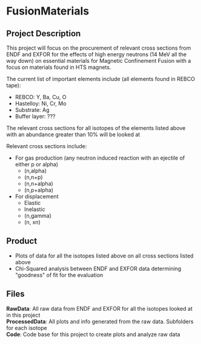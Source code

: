 # FusionMaterials

## Project Description
This project will focus on the procurement of relevant cross sections from ENDF and EXFOR for the effects of high energy neutrons (14 MeV all the way down) on essential materials for Magnetic Confinement Fusion with a focus on materials found in HTS magnets.


The current list of important elements include (all elements found in REBCO tape):
- REBCO: Y, Ba, Cu, O
- Hastelloy: Ni, Cr, Mo
- Substrate: Ag
- Buffer layer: ???

The relevant cross sections for all isotopes of the elements listed above with an abundance greater than 10\% will be looked at

Relevant cross sections include:
- For gas production (any neutron induced reaction with an ejectile of either p or alpha)
  - (n,alpha)
  - (n,n+p)
  - (n,n+alpha)
  - (n,p+alpha)
- For displacement
  - Elastic
  - Inelastic
  - (n,gamma)
  - (n, xn)

## Product
- Plots of data for all the isotopes listed above on all cross sections listed above
- Chi-Squared analysis between ENDF and EXFOR data determining "goodness" of fit for the evaluation

## Files
__RawData__: All raw data from ENDF and EXFOR for all the isotopes looked at in this project</br>
__ProcessedData__: All plots and info generated from the raw data. Subfolders for each isotope</br>
__Code__: Code base for this project to create plots and analyze raw data
